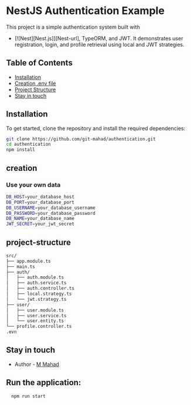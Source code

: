 # NestJS Authentication Example

This project is a simple authentication system built with 
* [![Nest][Nest.js]][Nest-url], 
TypeORM, and JWT. It demonstrates user registration, login, and profile retrieval using local and JWT strategies.

## Table of Contents

- [Installation](#installation)
- [Creation .env file](#creation)
- [Project Structure](#project-structure)
- [Stay in touch](#Stay-in-touch)

## Installation

To get started, clone the repository and install the required dependencies:

```bash
git clone https://github.com/git-mahad/authentication.git
cd authentication
npm install
```
## creation
### Use your own data
``` bash
DB_HOST=your_database_host
DB_PORT=your_database_port
DB_USERNAME=your_database_username
DB_PASSWORD=your_database_password
DB_NAME=your_database_name
JWT_SECRET=your_jwt_secret
```
## project-structure
```bash
src/
├── app.module.ts
├── main.ts
├── auth/
│   ├── auth.module.ts
│   ├── auth.service.ts
│   ├── auth.controller.ts
│   ├── local.strategy.ts
│   └── jwt.strategy.ts
├── user/
│   ├── user.module.ts
│   ├── user.service.ts
│   └── user.entity.ts
└── profile.controller.ts
.evn
```
## Stay in touch

- Author - [M Mahad](https://www.linkedin.com/in/mahad-dev)
## Run the application:
```bash
  npm run start
```